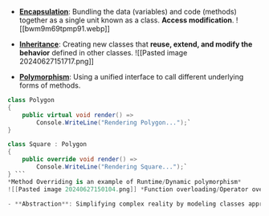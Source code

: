 - **[Encapsulation](https://learn.microsoft.com/en-us/dotnet/csharp/fundamentals/object-oriented/#encapsulation)**: Bundling the data (variables) and code (methods) together as a single unit known as a class. **Access modification**.
![[bwm9m69tpmp91.webp]]
- **[Inheritance](https://learn.microsoft.com/en-us/dotnet/csharp/fundamentals/object-oriented/inheritance)**: Creating new classes that **reuse, extend, and modify the behavior** defined in other classes. ![[Pasted image 20240627151717.png]] 

- **[Polymorphism](https://learn.microsoft.com/en-us/dotnet/csharp/fundamentals/object-oriented/polymorphism)**: Using a unified interface to call different underlying forms of methods. 
 ```csharp
 class Polygon
 {
     public virtual void render() => 
         Console.WriteLine("Rendering Polygon...");`
 }

 class Square : Polygon
 {
     public override void render() =>
         Console.WriteLine("Rendering Square...");`
 } ```
*Method Overriding is an example of Runtime/Dynamic polymorphism*
![[Pasted image 20240627150104.png]] *Function overloading/Operator overloading is an example of compile time/Static polymorphism*

- **Abstraction**: Simplifying complex reality by modeling classes appropriate to the problem. Implemented using abstract classes and methods. An abstract class cannot be instantiated, and must be inherited by a derived class in order to be used. Abstract classes are created using the **abstract** keyword, and **can contain both abstract and non-abstract** members